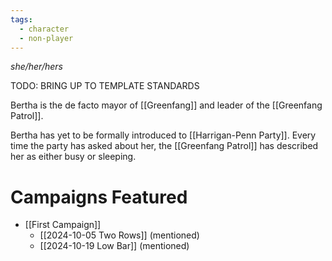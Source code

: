```yaml
---
tags:
  - character
  - non-player
---
```

_she/her/hers_

TODO: BRING UP TO TEMPLATE STANDARDS

Bertha is the de facto mayor of [[Greenfang]] and leader of the [[Greenfang Patrol]].

Bertha has yet to be formally introduced to [[Harrigan-Penn Party]]. Every time the party has asked about her, the [[Greenfang Patrol]] has described her as either busy or sleeping.

# Campaigns Featured

- [[First Campaign]]
	- [[2024-10-05 Two Rows]] (mentioned)
	- [[2024-10-19 Low Bar]] (mentioned)